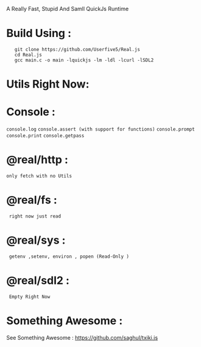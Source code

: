 A Really Fast, Stupid And Samll QuickJs Runtime 
# Build Using :
```
   git clone https://github.com/Userfive5/Real.js 
   cd Real.js 
   gcc main.c -o main -lquickjs -lm -ldl -lcurl -lSDL2
```
# Utils Right Now:
 # Console :
  `` console.log ``
   `` console.assert (with support for functions) ``
    `` console.prompt ``
     `` console.print ``
      `` console.getpass ``
 # @real/http :
   `` only fetch with no Utils ``
 # @real/fs :
     right now just read
 # @real/sys :
     getenv ,setenv, environ , popen (Read-Only )
 # @real/sdl2 :
     Empty Right Now
# Something Awesome :
See Something Awesome : https://github.com/saghul/txiki.js
